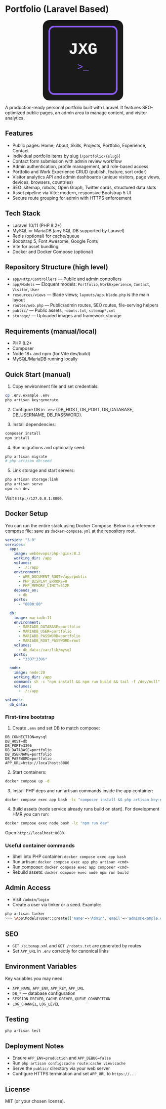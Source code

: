 # Portfolio (Laravel Based)

<p align="center">
  <img src="data:image/svg+xml,%3Csvg xmlns='http://www.w3.org/2000/svg' viewBox='0 0 100 100'%3E%3Crect width='100' height='100' fill='%231a1a1a' rx='8'/%3E%3Crect x='8' y='8' width='84' height='84' fill='none' stroke='%238b5cf6' stroke-width='2' rx='6'/%3E%3Ctext x='50' y='42' font-family='Courier New, monospace' font-size='20' font-weight='bold' text-anchor='middle' fill='%23ffffff'%3EJXG%3C/text%3E%3Ctext x='50' y='62' font-family='Courier New, monospace' font-size='12' text-anchor='middle' fill='%238b5cf6'%3E%3E_%3C/text%3E%3C/svg%3E" alt="JXG Terminal Logo" width="260" />
</p>

A production-ready personal portfolio built with Laravel. It features SEO-optimized public pages, an admin area to manage content, and visitor analytics.

## Features

- Public pages: Home, About, Skills, Projects, Portfolio, Experience, Contact
- Individual portfolio items by slug (`/portfolio/{slug}`)
- Contact form submission with admin review workflow
- Admin authentication, profile management, and role-based access
- Portfolio and Work Experience CRUD (publish, feature, sort order)
- Visitor analytics API and admin dashboards (unique visitors, page views, devices, browsers, countries)
- SEO: sitemap, robots, Open Graph, Twitter cards, structured data slots
- Asset pipeline via Vite; modern, responsive Bootstrap 5 UI
- Secure route grouping for admin with HTTPS enforcement

## Tech Stack

- Laravel 10/11 (PHP 8.2+)
- MySQL or MariaDB (any SQL DB supported by Laravel)
- Redis (optional) for cache/queue
- Bootstrap 5, Font Awesome, Google Fonts
- Vite for asset bundling
- Docker and Docker Compose (optional)

## Repository Structure (high level)

- `app/Http/Controllers` — Public and admin controllers
- `app/Models` — Eloquent models: `Portfolio`, `WorkExperience`, `Contact`, `Visitor`, `User`
- `resources/views` — Blade views; `layouts/app.blade.php` is the main layout
- `routes/web.php` — Public/admin routes, SEO routes, file-serving helpers
- `public/` — Public assets, `robots.txt`, `sitemap*.xml`
- `storage/` — Uploaded images and framework storage

## Requirements (manual/local)

- PHP 8.2+
- Composer
- Node 18+ and npm (for Vite dev/build)
- MySQL/MariaDB running locally

## Quick Start (manual)

1) Copy environment file and set credentials:

```bash
cp .env.example .env
php artisan key:generate
```

2) Configure DB in `.env` (DB_HOST, DB_PORT, DB_DATABASE, DB_USERNAME, DB_PASSWORD).

3) Install dependencies:

```bash
composer install
npm install
```

4) Run migrations and optionally seed:

```bash
php artisan migrate
# php artisan db:seed
```

5) Link storage and start servers:

```bash
php artisan storage:link
php artisan serve
npm run dev
```

Visit `http://127.0.0.1:8000`.

## Docker Setup

You can run the entire stack using Docker Compose. Below is a reference compose file; save as `docker-compose.yml` at the repository root.

```yaml
version: "3.9"
services:
  app:
    image: webdevops/php-nginx:8.2
    working_dir: /app
    volumes:
      - ./:/app
    environment:
      - WEB_DOCUMENT_ROOT=/app/public
      - PHP_DISPLAY_ERRORS=0
      - PHP_MEMORY_LIMIT=512M
    depends_on:
      - db
    ports:
      - "8080:80"

  db:
    image: mariadb:11
    environment:
      - MARIADB_DATABASE=portfolio
      - MARIADB_USER=portfolio
      - MARIADB_PASSWORD=portfolio
      - MARIADB_ROOT_PASSWORD=root
    volumes:
      - db_data:/var/lib/mysql
    ports:
      - "3307:3306"

  node:
    image: node:20
    working_dir: /app
    command: sh -c "npm install && npm run build && tail -f /dev/null"
    volumes:
      - ./:/app

volumes:
  db_data:
```

### First-time bootstrap

1) Create `.env` and set DB to match compose:

```
DB_CONNECTION=mysql
DB_HOST=db
DB_PORT=3306
DB_DATABASE=portfolio
DB_USERNAME=portfolio
DB_PASSWORD=portfolio
APP_URL=http://localhost:8080
```

2) Start containers:

```bash
docker compose up -d
```

3) Install PHP deps and run artisan commands inside the app container:

```bash
docker compose exec app bash -lc "composer install && php artisan key:generate && php artisan migrate && php artisan storage:link"
```

4) Build assets (node service already runs build on start). For development HMR you can run:

```bash
docker compose exec node bash -lc "npm run dev"
```

Open `http://localhost:8080`.

### Useful container commands

- Shell into PHP container: `docker compose exec app bash`
- Run artisan: `docker compose exec app php artisan <cmd>`
- Run composer: `docker compose exec app composer <cmd>`
- Rebuild assets: `docker compose exec node npm run build`

## Admin Access

- Visit `/admin/login`
- Create a user via tinker or a seed. Example:

```bash
php artisan tinker
>>> \App\Models\User::create(['name'=>'Admin','email'=>'admin@example.com','password'=>bcrypt('secret123'),'role'=>'admin','is_active'=>true]);
```

## SEO

- `GET /sitemap.xml` and `GET /robots.txt` are generated by routes
- Set `APP_URL` in `.env` correctly for canonical links

## Environment Variables

Key variables you may need:

- `APP_NAME`, `APP_ENV`, `APP_KEY`, `APP_URL`
- `DB_*` — database configuration
- `SESSION_DRIVER`, `CACHE_DRIVER`, `QUEUE_CONNECTION`
- `LOG_CHANNEL`, `LOG_LEVEL`

## Testing

```bash
php artisan test
```

## Deployment Notes

- Ensure `APP_ENV=production` and `APP_DEBUG=false`
- Run `php artisan config:cache route:cache view:cache`
- Serve the `public/` directory via your web server
- Configure HTTPS termination and set `APP_URL` to `https://...`

## License

MIT (or your chosen license).
